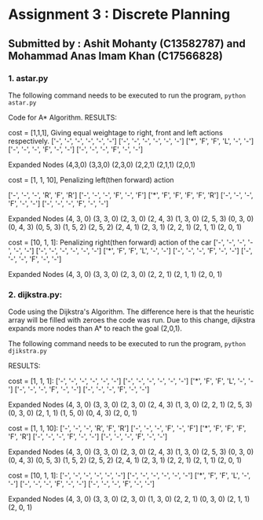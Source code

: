 # Assignment 3 : Discrete Planning
## Submitted by : Ashit Mohanty (C13582787) and Mohammad Anas Imam Khan (C17566828)

### 1. astar.py
The following command needs to be executed to run the program,
`python astar.py`

Code for A* Algorithm. 
RESULTS:

cost = [1,1,1], Giving equal weightage to right, front and left actions respectively.
['-', '-', '-', '-', '-', '-']
['-', '-', '-', '-', '-', '-']
['*', 'F', 'F', 'L', '-', '-']
['-', '-', '-', 'F', '-', '-']
['-', '-', '-', 'F', '-', '-']

Expanded Nodes
(4,3,0)
(3,3,0)
(2,3,0)
(2,2,1)
(2,1,1)
(2,0,1)

cost = [1, 1, 10], Penalizing left(then forward) action

['-', '-', '-', 'R', 'F', 'R']
['-', '-', '-', 'F', '-', 'F']
['*', 'F', 'F', 'F', 'F', 'R']
['-', '-', '-', 'F', '-', '-']
['-', '-', '-', 'F', '-', '-']

Expanded Nodes
(4, 3, 0)
(3, 3, 0)
(2, 3, 0)
(2, 4, 3)
(1, 3, 0)
(2, 5, 3)
(0, 3, 0)
(0, 4, 3)
(0, 5, 3)
(1, 5, 2)
(2, 5, 2)
(2, 4, 1)
(2, 3, 1)
(2, 2, 1)
(2, 1, 1)
(2, 0, 1)

cost = [10, 1, 1]: Penalizing right(then forward) action of the car
['-', '-', '-', '-', '-', '-']
['-', '-', '-', '-', '-', '-']
['*', 'F', 'F', 'L', '-', '-']
['-', '-', '-', 'F', '-', '-']
['-', '-', '-', 'F', '-', '-']

Expanded Nodes
(4, 3, 0)
(3, 3, 0)
(2, 3, 0)
(2, 2, 1)
(2, 1, 1)
(2, 0, 1)


### 2. dijkstra.py:
Code using the Dijkstra's Algorithm. The difference here is that the heuristic array will be filled with zeroes the code was run. Due to this change, dijkstra expands more nodes than A* to reach the goal (2,0,1).

The following command needs to be executed to run the program,
`python djikstra.py`
 
RESULTS:

cost = [1, 1, 1]:
['-', '-', '-', '-', '-', '-']
['-', '-', '-', '-', '-', '-']
['*', 'F', 'F', 'L', '-', '-']
['-', '-', '-', 'F', '-', '-']
['-', '-', '-', 'F', '-', '-']

Expanded Nodes
(4, 3, 0)
(3, 3, 0)
(2, 3, 0)
(2, 4, 3)
(1, 3, 0)
(2, 2, 1)
(2, 5, 3)
(0, 3, 0)
(2, 1, 1)
(1, 5, 0)
(0, 4, 3)
(2, 0, 1)

cost = [1, 1, 10]:
['-', '-', '-', 'R', 'F', 'R']
['-', '-', '-', 'F', '-', 'F']
['*', 'F', 'F', 'F', 'F', 'R']
['-', '-', '-', 'F', '-', '-']
['-', '-', '-', 'F', '-', '-']

Expanded Nodes
(4, 3, 0)
(3, 3, 0)
(2, 3, 0)
(2, 4, 3)
(1, 3, 0)
(2, 5, 3)
(0, 3, 0)
(0, 4, 3)
(0, 5, 3)
(1, 5, 2)
(2, 5, 2)
(2, 4, 1)
(2, 3, 1)
(2, 2, 1)
(2, 1, 1)
(2, 0, 1)

cost = [10, 1, 1]:
['-', '-', '-', '-', '-', '-']
['-', '-', '-', '-', '-', '-']
['*', 'F', 'F', 'L', '-', '-']
['-', '-', '-', 'F', '-', '-']
['-', '-', '-', 'F', '-', '-']

Expanded Nodes
(4, 3, 0)
(3, 3, 0)
(2, 3, 0)
(1, 3, 0)
(2, 2, 1)
(0, 3, 0)
(2, 1, 1)
(2, 0, 1)
